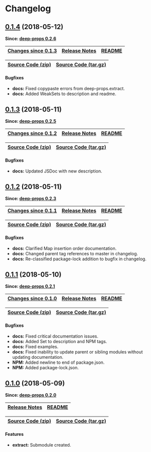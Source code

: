 Changelog
=========

<a name="0.1.4"></a>
## [0.1.4](https://github.com/jpcx/deep-props.get/tree/0.1.4) (2018-05-12)

__Since: [deep-props 0.2.6](https://github.com/jpcx/deep-props/blob/master/CHANGELOG.md#0.2.6)__

| __[Changes since 0.1.3](https://github.com/jpcx/deep-props.get/compare/0.1.3...0.1.4)__ | [Release Notes](https://github.com/jpcx/deep-props.get/releases/tag/0.1.4) | [README](https://github.com/jpcx/deep-props.get/tree/0.1.4/README.md) |
| --- | --- | --- |

| [Source Code (zip)](https://github.com/jpcx/deep-props.get/archive/0.1.4.zip) | [Source Code (tar.gz)](https://github.com/jpcx/deep-props.get/archive/0.1.4.tar.gz) |
| --- | --- |

#### Bugfixes
  + __docs:__ Fixed copypaste errors from deep-props.extract.
  + __docs:__ Added WeakSets to description and readme.

<a name="0.1.3"></a>
## [0.1.3](https://github.com/jpcx/deep-props.get/tree/0.1.3) (2018-05-11)

__Since: [deep-props 0.2.5](https://github.com/jpcx/deep-props/blob/master/CHANGELOG.md#0.2.5)__

| __[Changes since 0.1.2](https://github.com/jpcx/deep-props.get/compare/0.1.2...0.1.3)__ | [Release Notes](https://github.com/jpcx/deep-props.get/releases/tag/0.1.3) | [README](https://github.com/jpcx/deep-props.get/tree/0.1.3/README.md) |
| --- | --- | --- |

| [Source Code (zip)](https://github.com/jpcx/deep-props.get/archive/0.1.3.zip) | [Source Code (tar.gz)](https://github.com/jpcx/deep-props.get/archive/0.1.3.tar.gz) |
| --- | --- |

#### Bugfixes
  + __docs:__ Updated JSDoc with new description.

<a name="0.1.2"></a>
## [0.1.2](https://github.com/jpcx/deep-props.get/tree/0.1.2) (2018-05-11)

__Since: [deep-props 0.2.3](https://github.com/jpcx/deep-props/blob/master/CHANGELOG.md#0.2.3)__

| __[Changes since 0.1.1](https://github.com/jpcx/deep-props.get/compare/0.1.1...0.1.2)__ | [Release Notes](https://github.com/jpcx/deep-props.get/releases/tag/0.1.2) | [README](https://github.com/jpcx/deep-props.get/tree/0.1.2/README.md) |
| --- | --- | --- |

| [Source Code (zip)](https://github.com/jpcx/deep-props.get/archive/0.1.2.zip) | [Source Code (tar.gz)](https://github.com/jpcx/deep-props.get/archive/0.1.2.tar.gz) |
| --- | --- |

#### Bugfixes
  + __docs:__ Clarified Map insertion order documentation.
  + __docs:__ Changed parent tag references to master in changelog.
  + __docs:__ Re-classified package-lock addition to bugfix in changelog.

<a name="0.1.1"></a>
## [0.1.1](https://github.com/jpcx/deep-props.get/tree/0.1.1) (2018-05-10)

__Since: [deep-props 0.2.1](https://github.com/jpcx/deep-props/blob/master/CHANGELOG.md#0.2.1)__

| __[Changes since 0.1.0](https://github.com/jpcx/deep-props.get/compare/0.1.0...0.1.1)__ | [Release Notes](https://github.com/jpcx/deep-props.get/releases/tag/0.1.1) | [README](https://github.com/jpcx/deep-props.get/tree/0.1.1/README.md) |
| --- | --- | --- |

| [Source Code (zip)](https://github.com/jpcx/deep-props.get/archive/0.1.1.zip) | [Source Code (tar.gz)](https://github.com/jpcx/deep-props.get/archive/0.1.1.tar.gz) |
| --- | --- |

#### Bugfixes
  + __docs:__ Fixed critical documentation issues.
  + __docs:__ Added Set to description and NPM tags.
  + __docs:__ Fixed examples.
  + __docs:__ Fixed inability to update parent or sibling modules without updating documentation.
  + __NPM:__ Added newline to end of package.json.
  + __NPM:__ Added package-lock.json.

<a name="0.1.0"></a>
## [0.1.0](https://github.com/jpcx/deep-props.get/tree/0.1.0) (2018-05-09)

__Since: [deep-props 0.2.0](https://github.com/jpcx/deep-props/blob/master/CHANGELOG.md#0.2.0)__

| [Release Notes](https://github.com/jpcx/deep-props.get/releases/tag/0.1.0) | [README](https://github.com/jpcx/deep-props.get/blob/0.1.0/README.md)
| --- | --- |

| [Source Code (zip)](https://github.com/jpcx/deep-props.get/archive/0.1.0.zip) | [Source Code (tar.gz)](https://github.com/jpcx/deep-props.get/archive/0.1.0.tar.gz) |
| --- | --- |

#### Features
  + __extract:__ Submodule created.